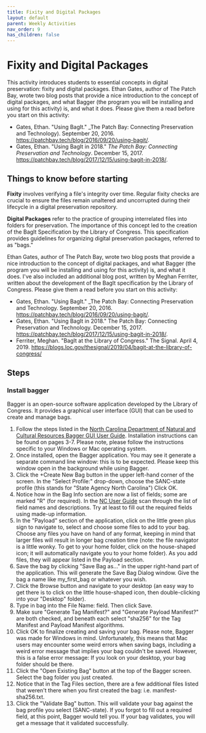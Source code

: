 ```yaml
---
title: Fixity and Digital Packages
layout: default
parent: Weekly Activities
nav_order: 9
has_children: false
---
```


# Fixity and Digital Packages

This activity introduces students to essential concepts in digital preservation: fixity and digital packages. Ethan Gates, author of The Patch Bay, wrote two blog posts that provide a nice introduction to the concept of digital packages, and what Bagger (the program you will be installing and using for this activity) is, and what it does. Please give them a read before you start on this activity:
* Gates, Ethan. "Using BagIt." _The Patch Bay: Connecting Preservation and Technology). September 20, 2016. <a href="https://patchbay.tech/blog/2016/09/20/using-bagit/" target="_blank">https://patchbay.tech/blog/2016/09/20/using-bagit/</a>.
* Gates, Ethan. "Using BagIt in 2018." _The Patch Bay: Connecting Preservation and Technology_. December 15, 2017. <a href="https://patchbay.tech/blog/2017/12/15/using-bagit-in-2018/" target="_blank">https://patchbay.tech/blog/2017/12/15/using-bagit-in-2018/</a>.

## Things to know before starting
__Fixity__ involves verifying a file's integrity over time. Regular fixity checks are crucial to ensure the files remain unaltered and uncorrupted during their lifecycle in a digital preservation repository.

__Digital Packages__ refer to the practice of grouping interrelated files into folders for preservation. The importance of this concept led to the creation of the BagIt Specification by the Library of Congress. This specification provides guidelines for organizing digital preservation packages, referred to as "bags."

Ethan Gates, author of The Patch Bay, wrote two blog posts that provide a nice introduction to the concept of digital packages, and what Bagger (the program you will be installing and using for this activity) is, and what it does. I've also included an additional blog post, written by Meghan Ferriter, written about the development of the BagIt specification by the Library of Congress. Please give them a read before you start on this activity:

* Gates, Ethan. "Using BagIt." _The Patch Bay: Connecting Preservation and Technology. September 20, 2016. <a href="https://patchbay.tech/blog/2016/09/20/using-bagit/" target="_blank">https://patchbay.tech/blog/2016/09/20/using-bagit/</a>.
* Gates, Ethan. "Using BagIt in 2018." The Patch Bay: Connecting Preservation and Technology. December 15, 2017. <a href="https://patchbay.tech/blog/2017/12/15/using-bagit-in-2018/" target="_blank">https://patchbay.tech/blog/2017/12/15/using-bagit-in-2018/</a>.
* Ferriter, Meghan. "BagIt at the Library of Congress." The Signal. April 4, 2019. <a href="https://blogs.loc.gov/thesignal/2019/04/bagit-at-the-library-of-congress/" target="_blank">https://blogs.loc.gov/thesignal/2019/04/bagit-at-the-library-of-congress/</a>

## Steps

### Install bagger

Bagger is an open-source software application developed by the Library of Congress. It provides a graphical user interface (GUI) that can be used to create and manage bags.

1. Follow the steps listed in the [North Carolina Department of Natural and Cultural Resources Bagger GUI User
Guide](https://archives.ncdcr.gov/bagger-gui-user-guide/open). Installation instructions can be found on pages 3-7. Please note, please follow the instructions specific to your Windows or Mac operating system.
2. Once installed, open the Bagger application. You may see it generate a separate command line window: this is to be expected. Please keep this window open in the background while using Bagger.
3. Click the +Create New Bag button in the upper left-hand corner of the screen. In the "Select Profile:" drop-down, choose the SANC-state profile (this stands for "State Agency North Carolina") Click OK.
4. Notice how in the Bag Info section are now a list of fields; some are marked "R" (for required). In the [NC User Guide](https://archives.ncdcr.gov/bagger-gui-user-guide/open) scan through the list of field names and descriptions. Try at least to fill out the required fields using made-up information.
5. In the "Payload" section of the application, click on the little green plus sign to navigate to, select and choose some files to add to your bag. Choose any files you have on hand of any format, keeping in mind that larger files will result in longer bag creation time (note: the file navigator is a little wonky. To get to your home folder, click on the house-shaped icon; it will automatically navigate you to your home folder). As you add files, they will appear listed in the Payload section. 
6. Save the bag by clicking "Save Bag as..." in the upper right-hand part of the application. This will generate the Save Bag Dialog window. Give the bag a name like my_first_bag or whatever you wish. 
7. Click the Browse button and navigate to your desktop (an easy way to get there is to click on the little house-shaped icon, then double-clicking into your "Desktop" folder).
8. Type in bag into the File Name: field. Then click Save.
9. Make sure "Generate Tag Manifest?" and "Generate Payload Manifest?" are both checked, and beneath each select "sha256" for the Tag Manifest and Payload Manifest algorithms.
9. Click OK to finalize creating and saving your bag. Please note, Bagger was made for Windows in mind. Unfortunately, this means that Mac users may encounter some weird errors when saving bags, including a weird error message that implies your bag couldn't be saved. However, this is a false error message: If you look on your desktop, your bag folder should be there.
10. Click the "Open Existing Bag" button at the top of the Bagger screen. Select the bag folder you just created.
11. Notice that in the Tag Files section, there are a few additional files listed that weren't there when you first created the bag: i.e. manifest-sha256.txt.
12. Click the "Validate Bag" button. This will validate your bag against the bag profile you select (SANC-state). If you forgot to fill out a required field, at this point, Bagger would tell you. If your bag validates, you will get a message that it validated successfully.
